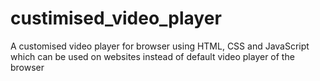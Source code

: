 # custimised_video_player
A customised video player for browser using HTML, CSS and JavaScript which can be used on websites instead of default video player of the browser
